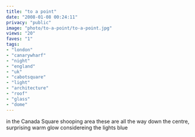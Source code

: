 ```yaml
---
title: "to a point"
date: "2008-01-08 00:24:11"
privacy: "public"
image: "photo/to-a-point/to-a-point.jpg"
views: "20"
faves: "1"
tags:
- "london"
- "canarywharf"
- "night"
- "england"
- "uk"
- "cabotsquare"
- "light"
- "architecture"
- "roof"
- "glass"
- "dome"
---
```

in the Canada Square shooping area these are all the way down the centre, surprising warm glow considereing the lights blue
